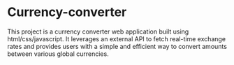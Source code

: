 # Currency-converter
This project is a currency converter web application built using html/css/javascript. It leverages an external API to fetch real-time exchange rates and provides users with a simple and efficient way to convert amounts between various global currencies.
